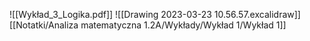 ![[Wykład_3_Logika.pdf]]
![[Drawing 2023-03-23 10.56.57.excalidraw]]
[[Notatki/Analiza matematyczna 1.2A/Wykłady/Wykład 1/Wykład 1]]